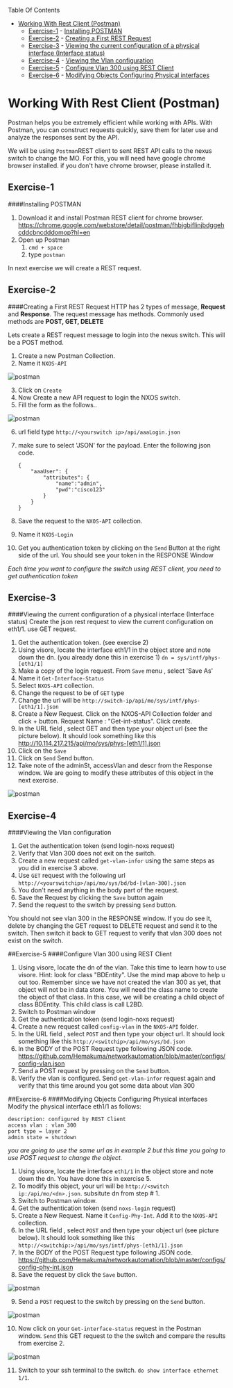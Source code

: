 Table Of Contents

- [Working With Rest Client (Postman)](#)
	- [Exercise-1](#exercise-1)
			- [Installing POSTMAN](#exercise-1)
	- [Exercise-2](#exercise-2)
			- [Creating a First REST Request](#exercise-2)
	- [Exercise-3](#exercise-3)
			- [Viewing the current configuration of a physical interface (Interface status)](#exercise-3)
	- [Exercise-4](#exercise-4)
			- [Viewing the Vlan configuration](#exercise-4)
	- [Exercise-5](#exercise-5)
			- [Configure Vlan 300 using REST Client](#exercise-5)
	- [Exercise-6](#exercise-6)
			- [Modifying Objects Configuring Physical interfaces](#exercise-6)

# Working With Rest Client (Postman)
Postman helps you be extremely efficient while working with APIs. With Postman, you can construct requests quickly, save them for later use and analyze the responses sent by the API.

We will be using `Postman`REST client  to sent REST API calls to the nexus switch to change the MO.  For this, you will need have google chrome browser installed.  if you don't have chrome browser, please installed it.

## Exercise-1
####Installing POSTMAN
1. Download it and install Postman REST client for chrome browser.  
https://chrome.google.com/webstore/detail/postman/fhbjgbiflinjbdggehcddcbncdddomop?hl=en
2. Open up Postman
    1. `cmd + space`
    2. type `postman`

In next exercise we will create a REST request.

## Exercise-2
####Creating a First REST Request
HTTP has 2 types of message, **Request** and **Response**. The request message has methods. Commonly used methods are **POST, GET, DELETE**

Lets create a REST request message to login into the nexus switch.  This will be a POST method.

1. Create a new Postman Collection.
2. Name it `NXOS-API`

![postman](/images/postman-1.png)  

3. Click on `Create`
4. Now Create a new API request to login the NXOS switch.
5. Fill the form as the follows..

![postman](/images/postman-2.png)

6. url field type `http://<yourswitch ip>/api/aaaLogin.json`
7. make sure to select 'JSON' for the payload. Enter the following json code.

    ```
    {
        "aaaUser": {
            "attributes": {
                "name":"admin",
                "pwd":"cisco123"
            }
        }
    }
    ```

8. Save the request to the `NXOS-API` collection.
9. Name it `NXOS-Login`
10. Get you authentication token by clicking on the `Send` Button at the right side of the url. You should see your token in the RESPONSE Window

*Each time you want to configure the switch using REST client, you need to get authentication token*

## Exercise-3
####Viewing the current configuration of a physical interface (Interface status)
Create the json rest request to view the current configuration on eth1/1.  use GET request.

1. Get the authentication token. (see exercise 2)
2. Using visore, locate the interface eth1/1 in the object store and note down the dn.  (you already done this in exercise 1)
`dn = sys/intf/phys-[eth1/1]`
3. Make a copy of the login request. From `Save` menu , select 'Save As'
4. Name it `Get-Interface-Status`
5. Select `NXOS-API` collection.
6. Change the request to be of `GET` type
4. Change the url will be `http://switch-ip/api/mo/sys/intf/phys-[eth1/1].json`
4. Create a New Request.  Click on the NXOS-API Collection folder and click + button.  Request Name : "Get-int-status".  Click create.
5. In the URL field , select GET and then type your object url (see the picture below).  It should look something like this http://10.114.217.215/api/mo/sys/phys-[eth1/1].json
6. Click on the `Save`
7. Click on `Send`   Send button.
7. Take note of the adminSt, accessVlan and descr from the Response window.  We are going to modify these attributes of this object in the next exercise.

![postman](/images/postman-3.png)  

## Exercise-4
####Viewing the Vlan configuration
1. Get the authentication token (send login-noxs request)
2. Verify that Vlan 300 does not exit on the switch.
3. Create a new request called `get-vlan-infor` using the same steps as you did in exercise 3 above.
4. Use `GET` request with the following url   `http://<yourswitchip>/api/mo/sys/bd/bd-[vlan-300].json`
5. You don't need anything in the body part of the request.
6. Save the Request by clicking the `Save` button again
6. Send the request to the switch by pressing `Send` button.  

You should not see vlan 300 in the RESPONSE window.  If you do see it, delete by changing the GET request to DELETE request and send it to the switch.  Then switch it back to GET request to verify that vlan 300 does not exist on the switch.


##Exercise-5
####Configure Vlan 300 using REST Client
1. Using visore, locate the dn of the vlan. Take this time to learn how to use visore.  Hint: look for class "BDEntity". Use the mind map above to help u out too. Remember since we have not created the vlan 300 as yet, that object will not be in data store.  You will need the class name to create the object of that class. In this case, we will be creating a child object of class BDEntity.  This child class is call L2BD.
2. Switch to Postman window
3. Get the authentication token (send login-noxs request)
4. Create a new request called `config-vlan` in the `NXOS-API` folder.
5. In the URL field , select `POST` and then type your object url.  It should look something like this `http://<switchip>/api/mo/sys/bd.json`
6. In the BODY of the POST Request type following JSON code.  
https://github.com/Hemakuma/networkautomation/blob/master/configs/config-vlan.json
7. Send a POST request by pressing on the `Send` button.
8. Verify the vlan is configured. Send  `get-vlan-infor` request again  and verify that this time around you got some data about vlan 300

##Exercise-6
####Modifying Objects Configuring Physical interfaces
Modify the physical interface eth1/1 as follows:
```
description: configured by REST Client
access vlan : vlan 300
port type = layer 2
admin state = shutdown
```
*you are going to use the same url as in example 2 but this time you going to use POST request to change the object.*

1. Using visore, locate the interface `eth1/1` in the object store and note down the dn. You have done this in exercise 5.
2. To modify this object, your url will be `http://<switch ip:/api/mo/<dn>.json`. subsitute dn from step # 1.
3. Switch to Postman window.
4. Get the authentication token (send `noxs-login` request)
5. Create a New Request. Name it `Config-Phy-Int`.  Add it to the `NXOS-API` collection.
6. In the URL field , select `POST` and then type your object url (see picture below).  It should look something like this `http://<switchip:>/api/mo/sys/intf/phys-[eth1/1].json`
7. In the BODY of the POST Request type following JSON code.
https://github.com/Hemakuma/networkautomation/blob/master/configs/config-phy-int.json
8. Save the request by click the `Save` button.

![postman](/images/postman-4-0.png)

9. Send a `POST` request to the switch by pressing on the `Send` button.

![postman](/images/postman-4.png)

10. Now click on your `Get-interface-status`  request in the Postman window.  `Send`  this GET request  to the the switch and compare the results from exercise 2.

![postman](/images/postman-4.png)  

11. Switch to your ssh terminal to the switch.  `do show interface ethernet 1/1`.
